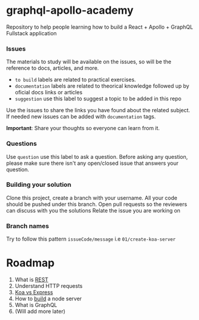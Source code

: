 # graphql-apollo-academy
Repository to help people learning how to build a React + Apollo + GraphQL Fullstack application

### Issues
The materials to study will be available on the issues, so will be the reference to docs, articles, and more. 
* ```to build``` labels are related to practical exercises.
* ```documentation``` labels are related to theorical knowledge followed up by oficial docs links or articles
* ```suggestion``` use this label to suggest a topic to be added in this repo

Use the issues to share the links you have found about the related subject. If needed new issues can be added with ```documentation``` tags.

**Important**: Share your thoughts so everyone can learn from it.

### Questions
Use  ```question``` use this label to ask a question. Before asking any question, please make sure there isn't any open/closed issue that answers your question. 

### Building your solution
Clone this project, create a branch with your username. All your code should be pushed under this branch. Open pull requests so the reviewers can discuss with you the solutions
Relate the issue you are working on

### Branch names
Try to follow this pattern
```issueCode/message``` i.e ```01/create-koa-server```

# Roadmap
1. What is [REST](https://github.com/soutot/graphql-apollo-academy/issues/3)
1. Understand HTTP requests
1. [Koa vs Express](https://github.com/soutot/graphql-apollo-academy/issues/2)
1. How to [build](https://github.com/soutot/graphql-apollo-academy/issues/1) a node server
1. What is GraphQL
1. (Will add more later)
